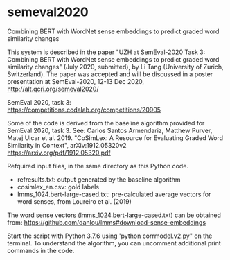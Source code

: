 # semeval2020
Combining BERT with WordNet sense embeddings to predict graded word similarity changes

This system is described in the paper "UZH at SemEval-2020 Task 3: Combining BERT with WordNet sense embeddings to predict 
graded word similarity changes" (July 2020, submitted), by Li Tang (University of Zurich, Switzerland). The paper was accepted
and will be discussed in a poster presentation at SemEval-2020, 12-13 Dec 2020, http://alt.qcri.org/semeval2020/ 

SemEval 2020, task 3: https://competitions.codalab.org/competitions/20905

Some of the code is derived from the baseline algorithm provided for SemEval 2020, task 3.
See: Carlos Santos Armendariz, Matthew Purver, Matej Ulcar et al. 2019. "CoSimLex: 
   A Resource for Evaluating Graded Word Similarity in Context", arXiv:1912.05320v2
https://arxiv.org/pdf/1912.05320.pdf

Refquired input files, in the same directory as this Python code.
- refresults.txt: output generated by the baseline algorithm
- cosimlex_en.csv: gold labels
- lmms_1024.bert-large-cased.txt: pre-calculated average vectors for word senses, from Loureiro et al. (2019)

The word sense vectors (lmms_1024.bert-large-cased.txt) can be obtained from: https://github.com/danlou/lmms#download-sense-embeddings

Start the script with Python 3.7.6 using 'python corrmodel.v2.py" on the terminal. To understand the algorithm, you can uncomment additional print commands in the code.


